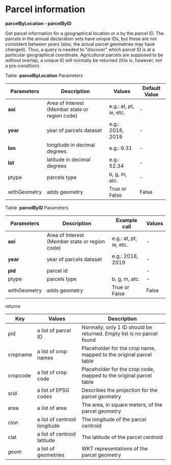 # Parcel information

**parcelByLocation - parcelByID**

Get parcel information for a geographical location or a by the parcel ID. The parcels in the annual declaration sets have unique IDs, but these are not consistent between years (also, the actual parcel geometries may have changed). Thus, a query is needed to "discover" which parcel ID is at a particular geographical coordinate. Agricultural parcels are supposed to be without overlap, a unique ID will normally be returned (this is, however, not a pre-condition).

Table: **parcelByLocation** Parameters

| Parameters  | Description   | Values | Default Value |
| ----------- | --------------------- | ------------------------ |------------------------ |
| **aoi** | Area of Interest (Member state or region code) | e.g.: at, pt, ie, etc. | - |
| **year**     | year of parcels dataset   | e.g.: 2018, 2019   | - |
| **lon**         | longitude in decimal degrees  | e.g.: 6.31 | - |
| **lat**         | latitude in decimal degrees | e.g.: 52.34 | - |
| ptype     | parcels type   | b, g, m, atc. | - |
| withGeometry  | adds geometry   | True or False | False |


Table: **parcelByID** Parameters

| Parameters  | Description   | Example call | Values |
| ----------- | --------------------- | ------------------------ |------------------------ |
| **aoi** | Area of Interest (Member state or region code) | e.g.: at, pt, ie, etc. | - |
| **year**     | year of parcels dataset   | e.g.: 2018, 2019 | - |
| **pid**     | parcel id   |   | - |
| ptype     | parcels type   | b, g, m, atc. | - |
| withGeometry  | adds geometry   | True or False | False |


returns

| Key            | Values  | Description   |
| ---------------| ------- | ----------- |
| pid     | a list of parcel ID     | Normally, only 1 ID should be returned. Empty list is no parcel found |
| cropname  | a list of crop names    | Placeholder for the crop name, mapped to the original parcel table |
| cropcode  | a list of crop code     | Placeholder for the crop code, mapped to the original parcel table |
| srid        | a list of EPSG codes  | Describes the projection for the parcel geometry |
| area        | a list of area  | The area, in square meters, of the parcel geometry |
| clon        | a list of centroid longitude  | The longitude of the parcel centroid |
| clat        | a list of centroid latitude  | The latitude of the parcel centroid |
|*geom*      | a list of geometries  | WKT representations of the parcel geometry |
